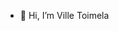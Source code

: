 - 👋 Hi, I’m Ville Toimela

<!---
villetoimela/villetoimela is a ✨ special ✨ repository because its `README.md` (this file) appears on your GitHub profile.
You can click the Preview link to take a look at your changes.
--->
